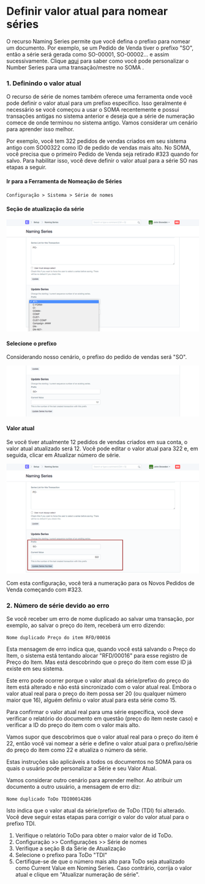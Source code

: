 # Definir valor atual para nomear séries


O recurso Naming Series permite que você defina o prefixo para nomear um documento. Por exemplo, se um Pedido de Venda tiver o prefixo "SO", então a série será gerada como SO-00001, SO-00002... e assim sucessivamente. Clique [aqui](/docs/pt/setting-up/settings/naming-series.html) para saber como você pode personalizar o Number Series para uma transação/mestre no SOMA .


### 1. Definindo o valor atual


O recurso de série de nomes também oferece uma ferramenta onde você pode definir o valor atual para um prefixo específico. Isso geralmente é necessário se você começou a usar o SOMA recentemente e possui transações antigas no sistema anterior e deseja que a série de numeração comece de onde terminou no sistema antigo. Vamos considerar um cenário para aprender isso melhor.


Por exemplo, você tem 322 pedidos de vendas criados em seu sistema antigo com SO00322 como ID de pedido de vendas mais alto. No SOMA, você precisa que o primeiro Pedido de Venda seja retirado #323 quando for salvo. Para habilitar isso, você deve definir o valor atual para a série SO nas etapas a seguir.


#### Ir para a Ferramenta de Nomeação de Séries


`Configuração > Sistema > Série de nomes`


#### Seção de atualização da série


![Update Series Section](/files/current-no-1.png)


#### Selecione o prefixo


Considerando nosso cenário, o prefixo do pedido de vendas será "SO".


![Series Prefix](/files/current-no-2.png)


#### Valor atual


Se você tiver atualmente 12 pedidos de vendas criados em sua conta, o valor atual atualizado será 12. Você pode editar o valor atual para 322 e, em seguida, clicar em Atualizar número de série.


![Valor atual da série](/files/current-no-3.png)


Com esta configuração, você terá a numeração para os Novos Pedidos de Venda começando com #323.


### 2. Número de série devido ao erro


Se você receber um erro de nome duplicado ao salvar uma transação, por exemplo, ao salvar o preço do item, receberá um erro dizendo:


`Nome duplicado Preço do item RFD/00016`


Esta mensagem de erro indica que, quando você está salvando o Preço do Item, o sistema está tentando alocar "RFD/00016" para esse registro de Preço do Item. Mas está descobrindo que o preço do item com esse ID já existe em seu sistema.


Este erro pode ocorrer porque o valor atual da série/prefixo do preço do item está alterado e não está sincronizado com o valor atual real. Embora o valor atual real para o preço do item possa ser 20 (ou qualquer número maior que 16), alguém definiu o valor atual para esta série como 15.


Para confirmar o valor atual real para uma série específica, você deve verificar o relatório do documento em questão (preço do item neste caso) e verificar a ID do preço do item com o valor mais alto.


Vamos supor que descobrimos que o valor atual real para o preço do item é 22, então você vai nomear a série e define o valor atual para o prefixo/série do preço do item como 22 e atualiza o número da série.


Estas instruções são aplicáveis ​​a todos os documentos no SOMA para os quais o usuário pode personalizar a Série e seu Valor Atual.


Vamos considerar outro cenário para aprender melhor. Ao atribuir um documento a outro usuário, a mensagem de erro diz:


`Nome duplicado ToDo TDI00014286`


Isto indica que o valor atual da série/prefixo de ToDo (TDI) foi alterado. Você deve seguir estas etapas para corrigir o valor do valor atual para o prefixo TDI.


1. Verifique o relatório ToDo para obter o maior valor de id ToDo.
2. Configuração >> Configurações >> Série de nomes
3. Verifique a seção B da Série de Atualização
4. Selecione o prefixo para ToDo "TDI"
5. Certifique-se de que o número mais alto para ToDo seja atualizado como Current Value em Noming Series. Caso contrário, corrija o valor atual e clique em "Atualizar numeração de série".


